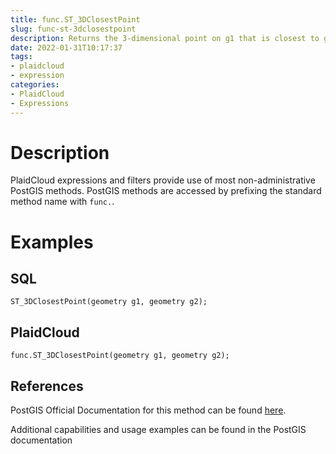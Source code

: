 ```yaml
---
title: func.ST_3DClosestPoint
slug: func-st-3dclosestpoint
description: Returns the 3-dimensional point on g1 that is closest to g2
date: 2022-01-31T10:17:37
tags:
- plaidcloud
- expression
categories:
- PlaidCloud
- Expressions
---
```



# Description


PlaidCloud expressions and filters provide use of most non-administrative PostGIS methods. PostGIS methods are accessed by prefixing the standard method name with `func.`.



# Examples


## SQL



```
ST_3DClosestPoint(geometry g1, geometry g2);
```


## PlaidCloud



```
func.ST_3DClosestPoint(geometry g1, geometry g2);
```


## References


PostGIS Official Documentation for this method can be found [here](https://postgis.net/docs/manual-3.1/ST_3DClosestPoint.html).



Additional capabilities and usage examples can be found in the PostGIS documentation

